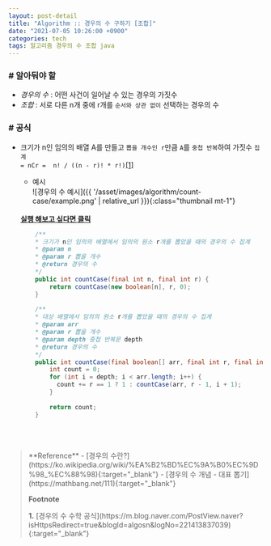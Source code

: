 ```yaml
---
layout: post-detail
title: "Algorithm :: 경우의 수 구하기 [조합]"
date: "2021-07-05 10:26:00 +0900"
categories: tech
tags: 알고리즘 경우의 수 조합 java
---
```


### # 알아둬야 할
- *경우의 수* : 어떤 사건이 일어날 수 있는 경우의 가짓수
- *조합* : 서로 다른 n개 중에 r개를 `순서와 상관 없이` 선택하는 경우의 수

### # 공식 
- 크기가 n인 임의의 배열 A를 만들고 `뽑을 개수인 r`만큼 `A`를 `중첩 반복`하여 가짓수 `집계`   
<i class="ml-1"></i>`= nCr =  n! / ((n - r)! * r!)`<a href="#footnote-1" class="footnote">[1]</a>
    
    - 예시   
    ![경우의 수 예시]({{ '/asset/images/algorithm/count-case/example.png' | relative_url }}){:class="thumbnail mt-1"}

    <br/>
    <a href="https://ideone.com/xLuN84" target="_blank" class="btn-debugger">
        <strong><i class="fas fa-play-circle"></i> 실행 해보고 싶다면 클릭</strong>
    </a>
    
    ```java
        /**
        * 크기가 n인 임의의 배열에서 임의의 원소 r개를 뽑았을 때의 경우의 수 집계
        * @param n
        * @param r 뽑을 개수
        * @return 경우의 수
        */
        public int countCase(final int n, final int r) {
            return countCase(new boolean[n], r, 0);
        }
        
        /**
        * 대상 배열에서 임의의 원소 r개를 뽑았을 때의 경우의 수 집계
        * @param arr
        * @param r 뽑을 개수
        * @param depth 중첩 반복문 depth
        * @return 경우의 수
        */
        public int countCase(final boolean[] arr, final int r, final int depth) {
            int count = 0;
            for (int i = depth; i < arr.length; i++) {
              count += r == 1 ? 1 : countCase(arr, r - 1, i + 1);
            }
            
            return count;
        }
    ```

<br/>
<br/>








<blockquote markdown="1">
**Reference**
- [경우의 수란?](https://ko.wikipedia.org/wiki/%EA%B2%BD%EC%9A%B0%EC%9D%98_%EC%88%98){:target="_blank"}
- [경우의 수 개념 - 대표 뽑기](https://mathbang.net/111){:target="_blank"}

<br/>


**Footnote**
<p id="footnote-1" class="footnote-desc" markdown="1">
    <strong class="number">1.</strong> 
    [경우의 수 수학 공식](https://m.blog.naver.com/PostView.naver?isHttpsRedirect=true&blogId=algosn&logNo=221413837039){:target="_blank"}
</p>
</blockquote>





